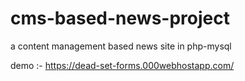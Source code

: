 # cms-based-news-project
a content management based news site in php-mysql

demo :-
https://dead-set-forms.000webhostapp.com/
